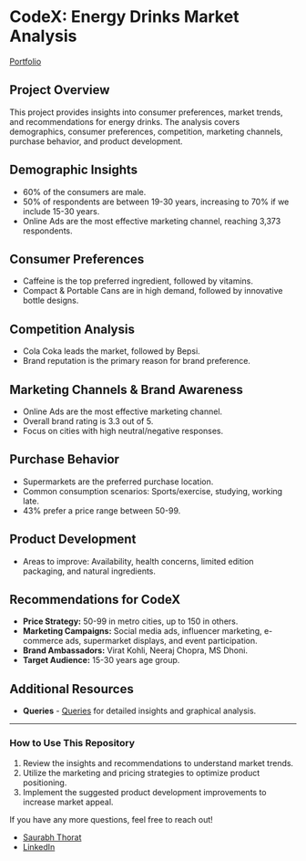# CodeX: Energy Drinks Market Analysis
[Portfolio](https://saurabhthorat999.github.io/n_portfolio/codex.html)

## Project Overview
This project provides insights into consumer preferences, market trends, and recommendations for energy drinks. The analysis covers demographics, consumer preferences, competition, marketing channels, purchase behavior, and product development.

## Demographic Insights
- 60% of the consumers are male.
- 50% of respondents are between 19-30 years, increasing to 70% if we include 15-30 years.
- Online Ads are the most effective marketing channel, reaching 3,373 respondents.

## Consumer Preferences
- Caffeine is the top preferred ingredient, followed by vitamins.
- Compact & Portable Cans are in high demand, followed by innovative bottle designs.

## Competition Analysis
- Cola Coka leads the market, followed by Bepsi.
- Brand reputation is the primary reason for brand preference.

## Marketing Channels & Brand Awareness
- Online Ads are the most effective marketing channel.
- Overall brand rating is 3.3 out of 5.
- Focus on cities with high neutral/negative responses.

## Purchase Behavior
- Supermarkets are the preferred purchase location.
- Common consumption scenarios: Sports/exercise, studying, working late.
- 43% prefer a price range between 50-99.

## Product Development
- Areas to improve: Availability, health concerns, limited edition packaging, and natural ingredients.

## Recommendations for CodeX
- **Price Strategy:** 50-99 in metro cities, up to 150 in others.
- **Marketing Campaigns:** Social media ads, influencer marketing, e-commerce ads, supermarket displays, and event participation.
- **Brand Ambassadors:** Virat Kohli, Neeraj Chopra, MS Dhoni.
- **Target Audience:** 15-30 years age group.

## Additional Resources
- **Queries** - [Queries](queries) for detailed insights and graphical analysis.
  

---
### How to Use This Repository
1. Review the insights and recommendations to understand market trends.
2. Utilize the marketing and pricing strategies to optimize product positioning.
3. Implement the suggested product development improvements to increase market appeal.

If you have any more questions, feel free to reach out!
- [Saurabh Thorat](https://saurabhthorat999.github.io/n_portfolio/)
- [LinkedIn](www.linkedin.com/in/saurabh-thorat)


